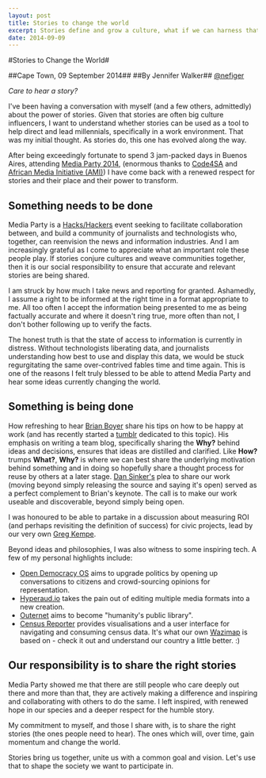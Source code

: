 ```yaml
---
layout: post
title: Stories to change the world
excerpt: Stories define and grow a culture, what if we can harness that power and use them to change the world?
date: 2014-09-09
---
```


#Stories to Change the World#

##Cape Town, 09 September 2014##
##By Jennifer Walker##
[@nefiger](https://twitter.com/nefiger)

*Care to hear a story?*

I've been having a conversation with myself (and a few others, admittedly) about the power of stories. Given that stories are often big culture influencers, I want to understand whether stories can be used as a tool to help direct and lead millennials, specifically in a work environment. That was my initial thought. As stories do, this one has evolved along the way.

After being exceedingly fortunate to spend 3 jam-packed days in Buenos Aires, attending [Media Party 2014](http://mediaparty.info/2014/), (enormous thanks to [Code4SA](http://www.code4sa.org/) and [African Media Initiative (AMI)](http://africanmediainitiative.org/)) I have come back with a renewed respect for stories and their place and their power to transform. 

Something needs to be done
--------------------------

Media Party is a [Hacks/Hackers](http://hackshackers.com/) event seeking to 
facilitate collaboration between, and build a community of journalists and technologists who, together, can reenvision the news and information industries. And I am increasingly grateful as I come to appreciate what an important role these people play. If stories conjure cultures and weave communities together, then it is our social responsibility to ensure that accurate and relevant stories are being shared. 

I am struck by how much I take news and reporting for granted. Ashamedly, I assume a right to be informed at the right time in a format appropriate to me. All too often I accept the information being presented to me as being factually accurate and where it doesn't ring true, more often than not, I don't bother following up to verify the facts. 

The honest truth is that the state of access to information is currently in distress. Without technologists liberating data, and journalists understanding how best to use and display this data, we would be stuck regurgitating the same over-contrived fables time and time again. This is one of the reasons I felt truly blessed to be able to attend Media Party and hear some ideas currently changing the world. 

Something is being done
-----------------------

How refreshing to hear [Brian Boyer](https://twitter.com/brianboyer) share his tips on how to be happy at work (and has recently started a [tumblr](http://happyhacks.tumblr.com/) dedicated to this topic). His emphasis on writing a team blog, specifically sharing the **Why?** behind ideas and decisions, ensures that ideas are distilled and clarified. Like **How?** trumps **What?**, **Why?** is where we can best share the underlying motivation behind something and in doing so hopefully share a thought process for reuse by others at a later stage. [Dan Sinker's](https://twitter.com/dansinker) plea to share our work (moving beyond simply releasing the source and saying it's open) served as a perfect complement to Brian's keynote. The call is to make our work useable and discoverable, beyond simply being open.

I was honoured to be able to partake in a discussion about measuring ROI (and perhaps revisiting the definition of success) for civic projects, lead by our very own [Greg Kempe](https://twitter.com/longhotsummer).   

Beyond ideas and philosophies, I was also witness to some inspiring tech. A few of my personal highlights include:

* [Open Democracy OS](http://democracyos.org/) aims to upgrade politics by opening up conversations to citizens and crowd-sourcing opinions for representation. 
* [Hyperaud.io](http://hyperaud.io/) takes the pain out of editing multiple media formats into a new creation.
* [Outernet](https://www.outernet.is/) aims to become "humanity's public library".
* [Census Reporter](http://censusreporter.org/) provides visualisations and a user interface for navigating and consuming census data. It's what our own [Wazimap](http://wazimap.co.za/) is based on - check it out and understand our country a little better. :)

Our responsibility is to share the right stories
------------------------------------------------

Media Party showed me that there are still people who care deeply out there and more than that, they are actively making a difference and inspiring and collaborating with others to do the same. I left inspired, with renewed hope in our species and a deeper respect for the humble story.

My commitment to myself, and those I share with, is to share the right stories (the ones people need to hear). The ones which will, over time, gain momentum and change the world.

Stories bring us together, unite us with a common goal and vision. Let's use that to shape the society we want to participate in.
